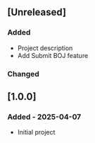<!-- Keep a Changelog guide -> https://keepachangelog.com -->

## [Unreleased]

### Added

- Project description
- Add Submit BOJ feature

### Changed

## [1.0.0]

### Added - 2025-04-07

- Initial project 